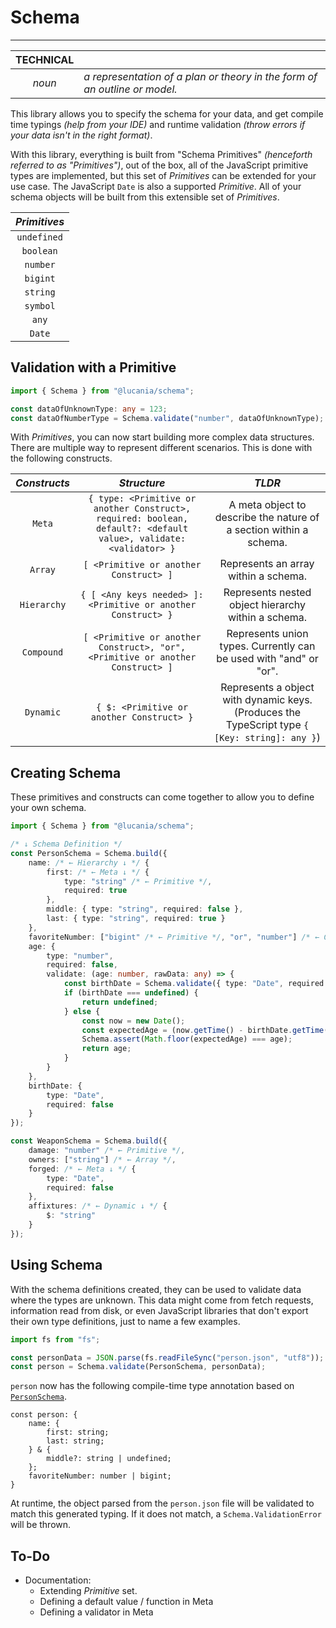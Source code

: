 # Schema
---
| TECHNICAL | |
|:-:|-|
| _noun_ | _a representation of a plan or theory in the form of an outline or model._|

This library allows you to specify the schema for your data, and get compile time typings _(help from your IDE)_ and runtime validation _(throw errors if your data isn't in the right format)_.

With this library, everything is built from "Schema Primitives" _(henceforth referred to as "Primitives")_, out of the box, all of the JavaScript primitive types are implemented, but this set of _Primitives_ can be extended for your use case. The JavaScript `Date` is also a supported _Primitive_. All of your schema objects will be built from this extensible set of _Primitives_.

|_Primitives_|
|:-:|
|`undefined`|
|`boolean`|
|`number`|
|`bigint`|
|`string`|
|`symbol`|
|`any`|
|`Date`|

## Validation with a Primitive
```typescript
import { Schema } from "@lucania/schema";

const dataOfUnknownType: any = 123;
const dataOfNumberType = Schema.validate("number", dataOfUnknownType);
```

With _Primitives_, you can now start building more complex data structures. There are multiple way to represent different scenarios. This is done with the following constructs.

| _Constructs_ |_Structure_|_TLDR_|
|:-:|:-:|:-:|
|`Meta`|`{ type: <Primitive or another Construct>, required: boolean, default?: <default value>, validate: <validator> }`|A meta object to describe the nature of a section within a schema.|
|`Array`|`[ <Primitive or another Construct> ]`|Represents an array within a schema.|
|`Hierarchy`|`{ [ <Any keys needed> ]: <Primitive or another Construct> }`|Represents nested object hierarchy within a schema.|
|`Compound`|`[ <Primitive or another Construct>, "or", <Primitive or another Construct> ]`| Represents union types. Currently can be used with "and" or "or". |
|`Dynamic`|`{ $: <Primitive or another Construct> }`|Represents a object with dynamic keys. (Produces the TypeScript type `{ [Key: string]: any }`)|

## Creating Schema
These primitives and constructs can come together to allow you to define your own schema.
```typescript
import { Schema } from "@lucania/schema";

/* ↓ Schema Definition */
const PersonSchema = Schema.build({
    name: /* ← Hierarchy ↓ */ {
        first: /* ← Meta ↓ */ {
            type: "string" /* ← Primitive */,
            required: true
        },
        middle: { type: "string", required: false },
        last: { type: "string", required: true }
    },
    favoriteNumber: ["bigint" /* ← Primitive */, "or", "number"] /* ← Compound */,
    age: {
        type: "number",
        required: false,
        validate: (age: number, rawData: any) => {
            const birthDate = Schema.validate({ type: "Date", required: false }, rawData.birthDate);
            if (birthDate === undefined) {
                return undefined;
            } else {
                const now = new Date();
                const expectedAge = (now.getTime() - birthDate.getTime()) / 1000 / 60 / 60 / 24 / 365.25;
                Schema.assert(Math.floor(expectedAge) === age);
                return age;
            }
        }
    },
    birthDate: {
        type: "Date",
        required: false
    }
});

const WeaponSchema = Schema.build({
    damage: "number" /* ← Primitive */,
    owners: ["string"] /* ← Array */,
    forged: /* ← Meta ↓ */ {
        type: "Date",
        required: false
    },
    affixtures: /* ← Dynamic ↓ */ {
        $: "string"
    }
});
```

## Using Schema

With the schema definitions created, they can be used to validate data where the types are unknown. This data might come from fetch requests, information read from disk, or even JavaScript libraries that don't export their own type definitions, just to name a few examples.

```typescript
import fs from "fs";

const personData = JSON.parse(fs.readFileSync("person.json", "utf8"));
const person = Schema.validate(PersonSchema, personData);
```
`person` now has the following compile-time type annotation based on [`PersonSchema`](#creating-schema).
```
const person: {
    name: {
        first: string;
        last: string;
    } & {
        middle?: string | undefined;
    };
    favoriteNumber: number | bigint;
}
```
At runtime, the object parsed from the `person.json` file will be validated to match this generated typing. If it does not match, a `Schema.ValidationError` will be thrown.

## To-Do

 * Documentation:
   * Extending _Primitive_ set.
   * Defining a default value / function in Meta
   * Defining a validator in Meta